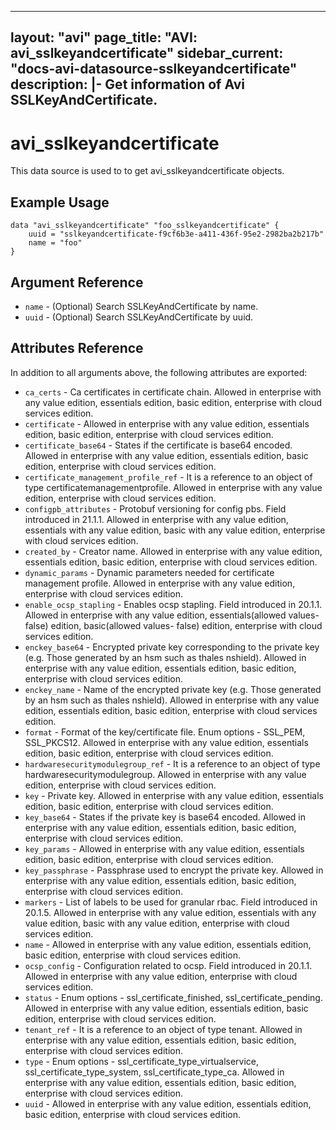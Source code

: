 <!--
    Copyright 2021 VMware, Inc.
    SPDX-License-Identifier: Mozilla Public License 2.0
-->
---
layout: "avi"
page_title: "AVI: avi_sslkeyandcertificate"
sidebar_current: "docs-avi-datasource-sslkeyandcertificate"
description: |-
  Get information of Avi SSLKeyAndCertificate.
---

# avi_sslkeyandcertificate

This data source is used to to get avi_sslkeyandcertificate objects.

## Example Usage

```hcl
data "avi_sslkeyandcertificate" "foo_sslkeyandcertificate" {
    uuid = "sslkeyandcertificate-f9cf6b3e-a411-436f-95e2-2982ba2b217b"
    name = "foo"
}
```

## Argument Reference

* `name` - (Optional) Search SSLKeyAndCertificate by name.
* `uuid` - (Optional) Search SSLKeyAndCertificate by uuid.

## Attributes Reference

In addition to all arguments above, the following attributes are exported:

* `ca_certs` - Ca certificates in certificate chain. Allowed in enterprise with any value edition, essentials edition, basic edition, enterprise with cloud services edition.
* `certificate` - Allowed in enterprise with any value edition, essentials edition, basic edition, enterprise with cloud services edition.
* `certificate_base64` - States if the certificate is base64 encoded. Allowed in enterprise with any value edition, essentials edition, basic edition, enterprise with cloud services edition.
* `certificate_management_profile_ref` - It is a reference to an object of type certificatemanagementprofile. Allowed in enterprise with any value edition, enterprise with cloud services edition.
* `configpb_attributes` - Protobuf versioning for config pbs. Field introduced in 21.1.1. Allowed in enterprise with any value edition, essentials with any value edition, basic with any value edition, enterprise with cloud services edition.
* `created_by` - Creator name. Allowed in enterprise with any value edition, essentials edition, basic edition, enterprise with cloud services edition.
* `dynamic_params` - Dynamic parameters needed for certificate management profile. Allowed in enterprise with any value edition, enterprise with cloud services edition.
* `enable_ocsp_stapling` - Enables ocsp stapling. Field introduced in 20.1.1. Allowed in enterprise with any value edition, essentials(allowed values- false) edition, basic(allowed values- false) edition, enterprise with cloud services edition.
* `enckey_base64` - Encrypted private key corresponding to the private key (e.g. Those generated by an hsm such as thales nshield). Allowed in enterprise with any value edition, essentials edition, basic edition, enterprise with cloud services edition.
* `enckey_name` - Name of the encrypted private key (e.g. Those generated by an hsm such as thales nshield). Allowed in enterprise with any value edition, essentials edition, basic edition, enterprise with cloud services edition.
* `format` - Format of the key/certificate file. Enum options - SSL_PEM, SSL_PKCS12. Allowed in enterprise with any value edition, essentials edition, basic edition, enterprise with cloud services edition.
* `hardwaresecuritymodulegroup_ref` - It is a reference to an object of type hardwaresecuritymodulegroup. Allowed in enterprise with any value edition, enterprise with cloud services edition.
* `key` - Private key. Allowed in enterprise with any value edition, essentials edition, basic edition, enterprise with cloud services edition.
* `key_base64` - States if the private key is base64 encoded. Allowed in enterprise with any value edition, essentials edition, basic edition, enterprise with cloud services edition.
* `key_params` - Allowed in enterprise with any value edition, essentials edition, basic edition, enterprise with cloud services edition.
* `key_passphrase` - Passphrase used to encrypt the private key. Allowed in enterprise with any value edition, essentials edition, basic edition, enterprise with cloud services edition.
* `markers` - List of labels to be used for granular rbac. Field introduced in 20.1.5. Allowed in enterprise with any value edition, essentials with any value edition, basic with any value edition, enterprise with cloud services edition.
* `name` - Allowed in enterprise with any value edition, essentials edition, basic edition, enterprise with cloud services edition.
* `ocsp_config` - Configuration related to ocsp. Field introduced in 20.1.1. Allowed in enterprise with any value edition, enterprise with cloud services edition.
* `status` - Enum options - ssl_certificate_finished, ssl_certificate_pending. Allowed in enterprise with any value edition, essentials edition, basic edition, enterprise with cloud services edition.
* `tenant_ref` - It is a reference to an object of type tenant. Allowed in enterprise with any value edition, essentials edition, basic edition, enterprise with cloud services edition.
* `type` - Enum options - ssl_certificate_type_virtualservice, ssl_certificate_type_system, ssl_certificate_type_ca. Allowed in enterprise with any value edition, essentials edition, basic edition, enterprise with cloud services edition.
* `uuid` - Allowed in enterprise with any value edition, essentials edition, basic edition, enterprise with cloud services edition.

